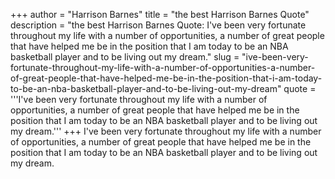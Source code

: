 +++
author = "Harrison Barnes"
title = "the best Harrison Barnes Quote"
description = "the best Harrison Barnes Quote: I've been very fortunate throughout my life with a number of opportunities, a number of great people that have helped me be in the position that I am today to be an NBA basketball player and to be living out my dream."
slug = "ive-been-very-fortunate-throughout-my-life-with-a-number-of-opportunities-a-number-of-great-people-that-have-helped-me-be-in-the-position-that-i-am-today-to-be-an-nba-basketball-player-and-to-be-living-out-my-dream"
quote = '''I've been very fortunate throughout my life with a number of opportunities, a number of great people that have helped me be in the position that I am today to be an NBA basketball player and to be living out my dream.'''
+++
I've been very fortunate throughout my life with a number of opportunities, a number of great people that have helped me be in the position that I am today to be an NBA basketball player and to be living out my dream.
